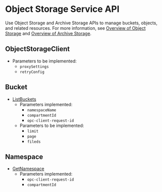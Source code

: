 # Object Storage Service API

Use Object Storage and Archive Storage APIs to manage buckets, objects, and related resources. For more information, see [Overview of Object Storage](https://docs.oracle.com/iaas/Content/Object/Concepts/objectstorageoverview.htm) and [Overview of Archive Storage](https://docs.oracle.com/iaas/Content/Archive/Concepts/archivestorageoverview.htm).

## ObjectStorageClient
 - Parameters to be implemented:
     - `proxySettings`
    - `retryConfig`

## Bucket

- [ListBuckets](https://docs.oracle.com/en-us/iaas/api/#/en/objectstorage/20160918/Bucket/ListBuckets) 
    - Parameters implemented:
        - `namespaceName`
        - `compartmentId`
        - `opc-client-request-id`
    - Parameters to be implemented:
        - `limit`
        - `page`
        - `fileds`
## Namespace
- [GetNamespace](https://docs.oracle.com/en-us/iaas/api/#/en/objectstorage/20160918/Namespace/GetNamespace) 
    - Parameters implemented:
        - `opc-client-request-id`
        - `compartmentId`
        

